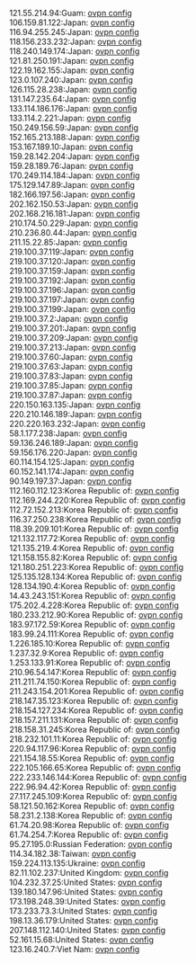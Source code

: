 121.55.214.94:Guam: [ovpn config](vpn/121_55_214_94.ovpn)  
106.159.81.122:Japan: [ovpn config](vpn/106_159_81_122.ovpn)  
116.94.255.245:Japan: [ovpn config](vpn/116_94_255_245.ovpn)  
118.156.233.232:Japan: [ovpn config](vpn/118_156_233_232.ovpn)  
118.240.149.174:Japan: [ovpn config](vpn/118_240_149_174.ovpn)  
121.81.250.191:Japan: [ovpn config](vpn/121_81_250_191.ovpn)  
122.19.162.155:Japan: [ovpn config](vpn/122_19_162_155.ovpn)  
123.0.107.240:Japan: [ovpn config](vpn/123_0_107_240.ovpn)  
126.115.28.238:Japan: [ovpn config](vpn/126_115_28_238.ovpn)  
131.147.235.64:Japan: [ovpn config](vpn/131_147_235_64.ovpn)  
133.114.186.176:Japan: [ovpn config](vpn/133_114_186_176.ovpn)  
133.114.2.221:Japan: [ovpn config](vpn/133_114_2_221.ovpn)  
150.249.156.59:Japan: [ovpn config](vpn/150_249_156_59.ovpn)  
152.165.213.188:Japan: [ovpn config](vpn/152_165_213_188.ovpn)  
153.167.189.10:Japan: [ovpn config](vpn/153_167_189_10.ovpn)  
159.28.142.204:Japan: [ovpn config](vpn/159_28_142_204.ovpn)  
159.28.189.76:Japan: [ovpn config](vpn/159_28_189_76.ovpn)  
170.249.114.184:Japan: [ovpn config](vpn/170_249_114_184.ovpn)  
175.129.147.89:Japan: [ovpn config](vpn/175_129_147_89.ovpn)  
182.166.197.56:Japan: [ovpn config](vpn/182_166_197_56.ovpn)  
202.162.150.53:Japan: [ovpn config](vpn/202_162_150_53.ovpn)  
202.168.216.181:Japan: [ovpn config](vpn/202_168_216_181.ovpn)  
210.174.50.229:Japan: [ovpn config](vpn/210_174_50_229.ovpn)  
210.236.80.44:Japan: [ovpn config](vpn/210_236_80_44.ovpn)  
211.15.22.85:Japan: [ovpn config](vpn/211_15_22_85.ovpn)  
219.100.37.119:Japan: [ovpn config](vpn/219_100_37_119.ovpn)  
219.100.37.120:Japan: [ovpn config](vpn/219_100_37_120.ovpn)  
219.100.37.159:Japan: [ovpn config](vpn/219_100_37_159.ovpn)  
219.100.37.192:Japan: [ovpn config](vpn/219_100_37_192.ovpn)  
219.100.37.196:Japan: [ovpn config](vpn/219_100_37_196.ovpn)  
219.100.37.197:Japan: [ovpn config](vpn/219_100_37_197.ovpn)  
219.100.37.199:Japan: [ovpn config](vpn/219_100_37_199.ovpn)  
219.100.37.2:Japan: [ovpn config](vpn/219_100_37_2.ovpn)  
219.100.37.201:Japan: [ovpn config](vpn/219_100_37_201.ovpn)  
219.100.37.209:Japan: [ovpn config](vpn/219_100_37_209.ovpn)  
219.100.37.213:Japan: [ovpn config](vpn/219_100_37_213.ovpn)  
219.100.37.60:Japan: [ovpn config](vpn/219_100_37_60.ovpn)  
219.100.37.63:Japan: [ovpn config](vpn/219_100_37_63.ovpn)  
219.100.37.83:Japan: [ovpn config](vpn/219_100_37_83.ovpn)  
219.100.37.85:Japan: [ovpn config](vpn/219_100_37_85.ovpn)  
219.100.37.87:Japan: [ovpn config](vpn/219_100_37_87.ovpn)  
220.150.163.135:Japan: [ovpn config](vpn/220_150_163_135.ovpn)  
220.210.146.189:Japan: [ovpn config](vpn/220_210_146_189.ovpn)  
220.220.163.232:Japan: [ovpn config](vpn/220_220_163_232.ovpn)  
58.1.177.238:Japan: [ovpn config](vpn/58_1_177_238.ovpn)  
59.136.246.189:Japan: [ovpn config](vpn/59_136_246_189.ovpn)  
59.156.176.220:Japan: [ovpn config](vpn/59_156_176_220.ovpn)  
60.114.154.125:Japan: [ovpn config](vpn/60_114_154_125.ovpn)  
60.152.141.174:Japan: [ovpn config](vpn/60_152_141_174.ovpn)  
90.149.197.37:Japan: [ovpn config](vpn/90_149_197_37.ovpn)  
112.160.112.123:Korea Republic of: [ovpn config](vpn/112_160_112_123.ovpn)  
112.169.244.220:Korea Republic of: [ovpn config](vpn/112_169_244_220.ovpn)  
112.72.152.213:Korea Republic of: [ovpn config](vpn/112_72_152_213.ovpn)  
116.37.250.238:Korea Republic of: [ovpn config](vpn/116_37_250_238.ovpn)  
118.39.209.101:Korea Republic of: [ovpn config](vpn/118_39_209_101.ovpn)  
121.132.117.72:Korea Republic of: [ovpn config](vpn/121_132_117_72.ovpn)  
121.135.219.4:Korea Republic of: [ovpn config](vpn/121_135_219_4.ovpn)  
121.158.155.82:Korea Republic of: [ovpn config](vpn/121_158_155_82.ovpn)  
121.180.251.223:Korea Republic of: [ovpn config](vpn/121_180_251_223.ovpn)  
125.135.128.134:Korea Republic of: [ovpn config](vpn/125_135_128_134.ovpn)  
128.134.190.4:Korea Republic of: [ovpn config](vpn/128_134_190_4.ovpn)  
14.43.243.151:Korea Republic of: [ovpn config](vpn/14_43_243_151.ovpn)  
175.202.4.228:Korea Republic of: [ovpn config](vpn/175_202_4_228.ovpn)  
180.233.212.90:Korea Republic of: [ovpn config](vpn/180_233_212_90.ovpn)  
183.97.172.59:Korea Republic of: [ovpn config](vpn/183_97_172_59.ovpn)  
183.99.24.111:Korea Republic of: [ovpn config](vpn/183_99_24_111.ovpn)  
1.226.185.10:Korea Republic of: [ovpn config](vpn/1_226_185_10.ovpn)  
1.237.32.9:Korea Republic of: [ovpn config](vpn/1_237_32_9.ovpn)  
1.253.133.91:Korea Republic of: [ovpn config](vpn/1_253_133_91.ovpn)  
210.96.54.147:Korea Republic of: [ovpn config](vpn/210_96_54_147.ovpn)  
211.211.74.150:Korea Republic of: [ovpn config](vpn/211_211_74_150.ovpn)  
211.243.154.201:Korea Republic of: [ovpn config](vpn/211_243_154_201.ovpn)  
218.147.35.123:Korea Republic of: [ovpn config](vpn/218_147_35_123.ovpn)  
218.154.127.234:Korea Republic of: [ovpn config](vpn/218_154_127_234.ovpn)  
218.157.211.131:Korea Republic of: [ovpn config](vpn/218_157_211_131.ovpn)  
218.158.31.245:Korea Republic of: [ovpn config](vpn/218_158_31_245.ovpn)  
218.232.101.11:Korea Republic of: [ovpn config](vpn/218_232_101_11.ovpn)  
220.94.117.96:Korea Republic of: [ovpn config](vpn/220_94_117_96.ovpn)  
221.154.18.55:Korea Republic of: [ovpn config](vpn/221_154_18_55.ovpn)  
222.105.166.65:Korea Republic of: [ovpn config](vpn/222_105_166_65.ovpn)  
222.233.146.144:Korea Republic of: [ovpn config](vpn/222_233_146_144.ovpn)  
222.96.94.42:Korea Republic of: [ovpn config](vpn/222_96_94_42.ovpn)  
27.117.245.109:Korea Republic of: [ovpn config](vpn/27_117_245_109.ovpn)  
58.121.50.162:Korea Republic of: [ovpn config](vpn/58_121_50_162.ovpn)  
58.231.2.138:Korea Republic of: [ovpn config](vpn/58_231_2_138.ovpn)  
61.74.20.98:Korea Republic of: [ovpn config](vpn/61_74_20_98.ovpn)  
61.74.254.7:Korea Republic of: [ovpn config](vpn/61_74_254_7.ovpn)  
95.27.195.0:Russian Federation: [ovpn config](vpn/95_27_195_0.ovpn)  
114.34.182.38:Taiwan: [ovpn config](vpn/114_34_182_38.ovpn)  
159.224.113.135:Ukraine: [ovpn config](vpn/159_224_113_135.ovpn)  
82.11.102.237:United Kingdom: [ovpn config](vpn/82_11_102_237.ovpn)  
104.232.37.25:United States: [ovpn config](vpn/104_232_37_25.ovpn)  
139.180.147.96:United States: [ovpn config](vpn/139_180_147_96.ovpn)  
173.198.248.39:United States: [ovpn config](vpn/173_198_248_39.ovpn)  
173.233.73.3:United States: [ovpn config](vpn/173_233_73_3.ovpn)  
198.13.36.179:United States: [ovpn config](vpn/198_13_36_179.ovpn)  
207.148.112.140:United States: [ovpn config](vpn/207_148_112_140.ovpn)  
52.161.15.68:United States: [ovpn config](vpn/52_161_15_68.ovpn)  
123.16.240.7:Viet Nam: [ovpn config](vpn/123_16_240_7.ovpn)  
